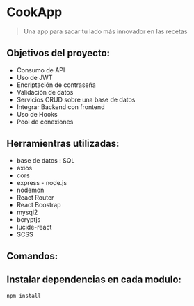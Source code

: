 # CookApp
> Una app para sacar tu lado más innovador en las recetas

## Objetivos del proyecto:
* Consumo de API
* Uso de JWT
* Encriptación de contraseña
* Validación de datos
* Servicios CRUD sobre una base de datos
* Integrar Backend con frontend
* Uso de Hooks
* Pool de conexiones
  
## Herramientras utilizadas:
* base de datos : SQL
* axios
* cors
* express - node.js
* nodemon
* React Router
* React Boostrap
* mysql2
* bcryptjs
* lucide-react
* SCSS

## Comandos:
## Instalar dependencias en cada modulo:
```bash
npm install
```

